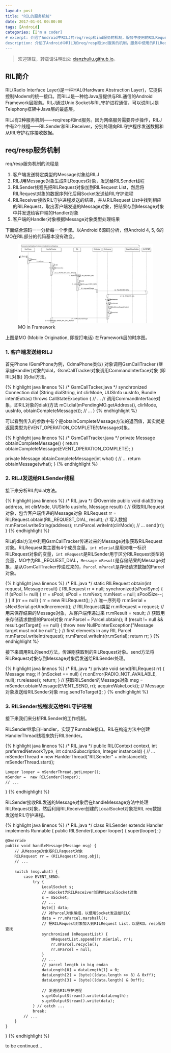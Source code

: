 ```yaml
---
layout: post
title: "RIL的服务机制"
date: 2017-01-01 00:00:00
tags: [Android]
categories: [I'm a coder]
# excerpt: 介绍了Android中RILJ的req/resp和ind服务的机制，服务中使用的RILRequest数据结构与RILRegistrant的机制
description: 介绍了Android中RILJ的req/resp和ind服务的机制，服务中使用的RILRequest数据结构与RILRegistrant的机制
---
```


> 欢迎转载，转载请注明出处 [xianzhuliu.github.io](xianzhuliu.github.io)。

## RIL简介

RIL(Radio Interface Layer)是一种HAL(Hardware Abstraction Layer)，它提供控制Modem的统一接口。而RILJ是一种给Java层提供与RIL通信的Android Framework层服务。RILJ通过Unix Socket与RIL守护进程通信，可以说RILJ是Telephony框架中Java层的最底层。

RILJ有2种服务机制——req/resp和ind服务。因为网络服务需要异步操作，RILJ中有2个线程——RILSender和RILReceiver，分别处理向RIL守护程序发送数据和从RIL守护程序接收数据。

## req/resp服务机制

req/resp服务机制的流程是
1. 客户端发送特定类型的Message对象给RILJ
2. RILJ用Message对象生成RILRequest对象，发送给RILSender线程
3. RILSender线程先把RILRequest对象加到RILRequest List，然后将RILRequest对象的数据序列化后用Socket发送给RIL守护进程
4. RILReceiver接收RIL守护进程发送的结果，并从RILRequest List中找到相应的RILRequest，取出客户端发送的Message对象，把结果存到Message对象中并发送给客户端的Handler对象
5. 客户端的Handler对象根据Message对象类型处理结果

下面结合源码一一分析每一个步骤。以Android 6源码分析，但Android 4, 5, 6的MO在RIL部分的代码基本没有改变。

<figure>
    <a href="/images/mof.jpg"><img src="/images/mof.jpg" alt="MO in Framework"></a>
    <figcaption>MO in Framework</figcaption>
</figure>

上图是MO (Mobile Origination, 即拨打电话) 在Framework层的时序图。

### 1. 客户端发送给RILJ

首先Phone (GsmPhone为例，CdmaPhone类似) 对象调用GsmCallTracker (继承自Handler)对象的dial，GsmCallTracker对象调用CommandInterface对象 (即RIL对象) 的dial方法。

{% highlight java linenos %}
/* GsmCallTacker.java */
synchronized Connection dial (String dialString, int clirMode, UUSInfo uusInfo, Bundle intentExtras) throws CallStateException {
    // ...
    // 调用CommandInterface对象，即RIL对象的dial()方法
    mCi.dial(mPendingMO.getAddress(), clirMode, uusInfo, obtainCompleteMessage());
    // ...
}
{% endhighlight %}

可以看到传入的参数中有个是obtainCompleteMessage方法的返回值，其实就是返回类型为EVENT_OPERATION_COMPLETE的Message对象。

{% highlight java linenos %}
/* GsmCallTracker.java */
private Message obtainCompleteMessage() {
    return obtainCompleteMessage(EVENT_OPERATION_COMPLETE);
}

private Message obtainCompleteMessage(int what) {
    // ...
    return obtainMessage(what);
}
{% endhighlight %}

### 2. RILJ发送给RILSender线程

接下来分析RIL的dial方法。

{% highlight java linenos %}
/* RIL.java */
@Override
public void dial(String address, int clirMode, UUSInfo uusInfo, Message result) {
    // 获取RILRequest对象，包含客户端传递的Message对象
    RILRequest rr = RILRequest.obtain(RIL_REQUEST_DIAL, result);
    // 写入数据
    rr.mParcel.writeString(address);
    rr.mParcel.writeInt(clirMode);
    // ...
    send(rr);
}
{% endhighlight %}

RIL的dial方法中利用GsmCallTracker传递过来的Message对象获取RILRequest对象。RILRequest类主要有4个成员变量。```int mSerial```是用来唯一标识RILRequest对象的变量，```int mRequest```是RILSender用于区分RILRequest类型的变量，MO中为RIL_REQUEST_DIAL，```Message mResult```是存储结果的Message对象，是从GsmCallTracker传递过来的，```Parcel mParcel```是存储请求数据的Parcel对象。

{% highlight java linenos %}
/* RIL.java */
static RILRequest obtain(int request, Message result) {
    RILRequest rr = null;
    synchronized(sPoolSync) {
        if (sPool != null) {
            rr = sPool;
            sPool = rr.mNext;
            rr.mNext = null;
            sPoolSize--;
        }
    }
    if (rr == null) {
        rr = new RILRequest();
    }
    // 唯一序列号
    rr.mSerial = sNextSerial.getAndIncrement();
    // RILRequest类型
    rr.mRequest = request;
    // 用来保存结果的Message对象，从客户端传递过来
    rr.mResult = result;
    // 获取用来存储请求数据的Parcel对象
    rr.mParcel = Parcel.obtain();
    if (result != null && result.getTarget() == null) {
        throw new NullPointerException("Message target must not be null");
    }
    // first elements in any RIL Parcel
    rr.mParcel.writeInt(request);
    rr.mParcel.writeInt(rr.mSerial);
    return rr;
}
{% endhighlight %}

接下来调用RIL的send方法，传递刚获取到的RILRequest对象。send方法将RILRequest对象存到Message对象后发送给RILSender处理。

{% highlight java linenos %}
/* RIL.java */
private void send(RILRequest rr) {
    Message msg;
    if (mSocket == null) {
        rr.onError(RADIO_NOT_AVAILABLE, null);
        rr.release();
        return;
    }
    // 获取RILSender的Message对象
    msg = mSender.obtainMessage(EVENT_SEND, rr);
    acquireWakeLock();
    // Message对象发送给RILSender对象
    msg.sendToTarget();
}
{% endhighlight %}

### 3. RILSender线程发送给RIL守护进程

接下来我们来分析RILSender的工作机制。

RILSender继承自Handler，实现了Runnable接口。RIL在构造方法中创建HandlerThread线程来执行RILSender。

{% highlight java linenos %}
/* RIL.java */
public RIL(Context context, int preferredNetworkType, int cdmaSubscription, Integer instanceId) {
    // ...
    mSenderThread = new HanlderThread("RILSender" + mInstanceId);
    mSenderThread.start();

    Looper looper = mSenderThread.getLooper();
    mSender =  new RILSender(looper);
    // ...
}
{% endhighlight %}

RILSender接收RIL发送的Message对象后在handleMessage方法中处理RILRequest对象，然后利用RILReceiver创建的LocalSocket对象把RIL req数据发送给RIL守护进程。


{% highlight java linenos %}
/* RIL.java */
class RILSender extends Handler implements Runnable {
    public RILSender(Looper looper) {
        super(looper);
    }

    @Override
    public void handleMessage(Message msg) {
        // 从Message对象取RILRequest对象
        RILRequest rr = (RILRequest)(msg.obj);
        // ...

        switch (msg.what) {
            case EVENT_SEND:
                try {
                    LocalSocket s;
                    // mSocket为RILReceiver创建的LocalSocket对象
                    s = mSocket;
                    // ...
                    byte[] data;
                    // 对Parcel对象编组，以便用Socket发送给RILC
                    data = rr.mParcel.marshall();
                    // 把RILRequest对象加入到RILRequest List，以便RIL resp服务查找
                    synchronized (mRequestList) {
                        mRequestList.append(rr.mSerial, rr);
                        rr.mParcel.recycle();
                        rr.mParcel = null;
                    }
                    // ...
                    // parcel length in big endan
                    dataLength[0] = dataLength[1] = 0;
                    dataLength[2] = (byte)((data.length >> 8) & 0xff);
                    dataLength[3] = (byte)((data.length) & 0xff);

                    // 发送给RIL守护进程
                    s.getOutputStream().write(dataLength);
                    s.getOutputStream().write(data);
                } // catch ...
                break;
            // ...
        }
    }
}
{% endhighlight %}


to be continued...
